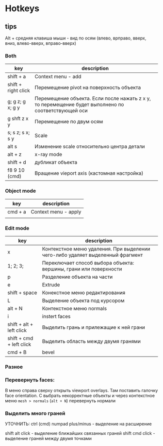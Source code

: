 # Hotkeys

## tips

Alt + средняя клавиша мыши - вид по осям (влево, врправо, вверх, вниз, влево-вверх, вправо-вверх)

### Both

| key                 | description                                                                                         |
| ------------------- | --------------------------------------------------------------------------------------------------- |
| shift + a           | Context menu - add                                                                                  |
| shift + right click | Перемещение pivot на поверхность объекта                                                            |
| g; g z; g x; g y    | Перемещение объекта. Если после нажать z x y, то перемещение будет выполнено по соответствующей оси |
| g shft z x y        | Перемещение по двум осям                                                                            |
| s; s z; s x; s y    | Scale                                                                                               |
| alt s               | Изменение scale относительно центра детали                                                          |
| alt + z             | x-ray mode                                                                                          |
| shift + d           | дубликат объекта                                                                                    |
| f8 9 10 (cmd)       | Вращение vieport axis (кастомная настройка)                                                         |

### Object mode

| key                 | description          |
| ------------------- | -------------------- |
| cmd + a             | Context menu - apply |
|                     |                      |

### Edit mode

| key                      | description                                                                    |
| ------------------------ | ------------------------------------------------------------------------------ |
| x                        | Контекстное меню удаления. При выделении чего-либо удаляет выделенный фрагмент |
| 1; 2; 3;                 | Переключает способ выбора объекта: вершины, грани или поверхности              |
| p                        | Разделение объекта на части                                                    |
| e                        | Extrude                                                                        |
| shift + space            | Конекстное меню редактирования                                                 |
| L                        | Выделение объекта под курсором                                                 |
| alt + N                  | Контекстное меню normals                                                       |
| i                        | instert faces                                                                  |
| shift + alt + left click | Выделить грань и прилежащие к ней грани                                        |
| shift + cmd + left click | Выделить область между двумя гранями                                           |
| cmd + B                  | bevel                                                                          |

### Разное
### Перевернуть faces:

В меню справа сверху открыть viewport overlays. Там поставить галочку face orientation. С выбрать некорректные объекты и через контекстное меню `mesh > normals` (`alt + N`) перевернуть нормали

### Выделить много граней

УТОЧНИТЬ: ctrl (cmd) numpad plus/minus - выделение на расширение

shift alt click - выделение ближайших связанных граней
shift cmd click - выделение граней между двумя точками




